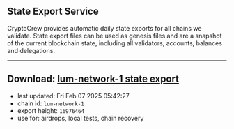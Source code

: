 ## State Export Service
CryptoCrew provides automatic daily state exports for all chains we validate. State export files can be used as genesis files and are a snapshot of the current blockchain state, including all validators, accounts, balances and delegations.

---
**Download: [lum-network-1 state export](https://dl-eu2.ccvalidators.com/SERVICE/lumnetwork/lum-network-1_export_16976464.json)**
---

- last updated: Fri Feb 07 2025 05:42:27
- chain id: `lum-network-1`
- export height: `16976464`
- use for: airdrops, local tests, chain recovery
